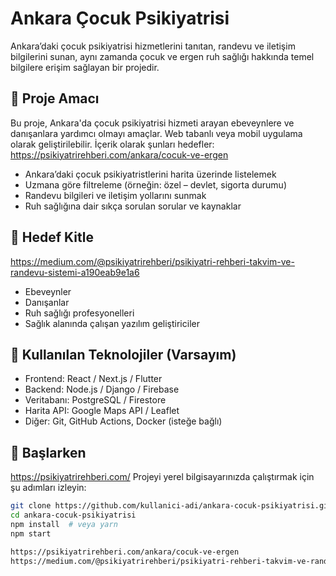 # Ankara Çocuk Psikiyatrisi

Ankara’daki çocuk psikiyatrisi hizmetlerini tanıtan, randevu ve iletişim bilgilerini sunan, aynı zamanda çocuk ve ergen ruh sağlığı hakkında temel bilgilere erişim sağlayan bir projedir.

## 📌 Proje Amacı

Bu proje, Ankara'da çocuk psikiyatrisi hizmeti arayan ebeveynlere ve danışanlara yardımcı olmayı amaçlar. Web tabanlı veya mobil uygulama olarak geliştirilebilir. İçerik olarak şunları hedefler:
https://psikiyatrirehberi.com/ankara/cocuk-ve-ergen
- Ankara’daki çocuk psikiyatristlerini harita üzerinde listelemek
- Uzmana göre filtreleme (örneğin: özel – devlet, sigorta durumu)
- Randevu bilgileri ve iletişim yollarını sunmak
- Ruh sağlığına dair sıkça sorulan sorular ve kaynaklar

## 🧠 Hedef Kitle
https://medium.com/@psikiyatrirehberi/psikiyatri-rehberi-takvim-ve-randevu-sistemi-a190eab9e1a6
- Ebeveynler
- Danışanlar
- Ruh sağlığı profesyonelleri
- Sağlık alanında çalışan yazılım geliştiriciler

## 🔧 Kullanılan Teknolojiler (Varsayım)

- Frontend: React / Next.js / Flutter
- Backend: Node.js / Django / Firebase
- Veritabanı: PostgreSQL / Firestore
- Harita API: Google Maps API / Leaflet
- Diğer: Git, GitHub Actions, Docker (isteğe bağlı)

## 🚀 Başlarken
https://psikiyatrirehberi.com/
Projeyi yerel bilgisayarınızda çalıştırmak için şu adımları izleyin:

```bash
git clone https://github.com/kullanici-adi/ankara-cocuk-psikiyatrisi.git
cd ankara-cocuk-psikiyatrisi
npm install  # veya yarn
npm start

https://psikiyatrirehberi.com/ankara/cocuk-ve-ergen
https://medium.com/@psikiyatrirehberi/psikiyatri-rehberi-takvim-ve-randevu-sistemi-a190eab9e1a6

